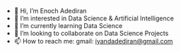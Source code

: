- 👋 Hi, I’m Enoch Adediran
- 👀 I’m interested in Data Science & Artificial Intelligence
- 🌱 I’m currently learning Data Science
- 💞️ I’m looking to collaborate on Data Science Projects
- 📫 How to reach me: gmail: iyandadediran@gmail.com

<!---
iyandagithub/iyandagithub is a ✨ special ✨ repository because its `README.md` (this file) appears on your GitHub profile.
You can click the Preview link to take a look at your changes.
--->

